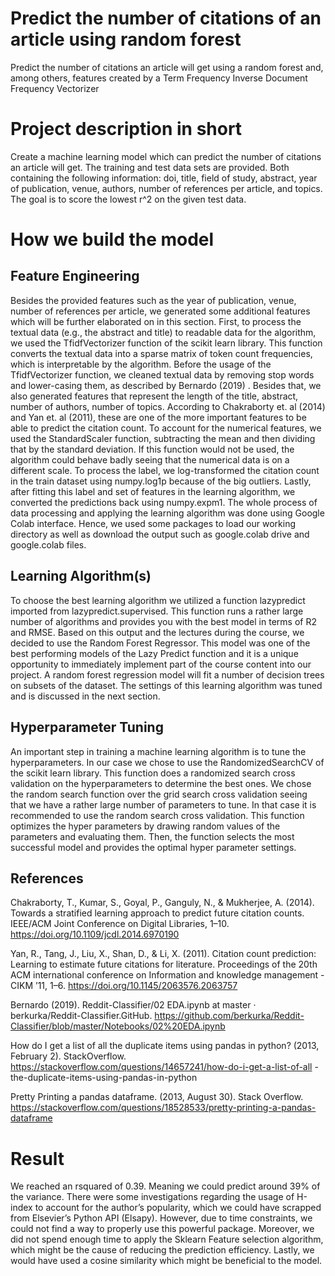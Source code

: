 # Predict the number of citations of an article using random forest
Predict the number of citations an article will get using a random forest and, among others, features created by a Term Frequency Inverse Document Frequency Vectorizer

# Project description in short
Create a machine learning model which can predict the number of citations an article will get. The training and test data sets are provided. Both containing the following information: doi, title, field of study, abstract, year of publication, venue, authors, number of references per article, and topics. The goal is to score the lowest r^2 on the given test data. 

# How we build the model 

## Feature Engineering
Besides the provided features such as the year of publication, venue, number of references per article, we
generated some additional features which will be further elaborated on in this section. First, to process the
textual data (e.g., the abstract and title) to readable data for the algorithm, we used the TfidfVectorizer
function of the scikit learn library. This function converts the textual data into a sparse matrix of token count
frequencies, which is interpretable by the algorithm. Before the usage of the TfidfVectorizer function, we
cleaned textual data by removing stop words and lower-casing them, as described by Bernardo (2019) . Besides
that, we also generated features that represent the length of the title, abstract, number of authors, number of
topics. According to Chakraborty et. al (2014) and Yan et. al (2011), these are one of the more important
features to be able to predict the citation count. To account for the numerical features, we used the
StandardScaler function, subtracting the mean and then dividing that by the standard deviation. If this
function would not be used, the algorithm could behave badly seeing that the numerical data is on a different
scale. To process the label, we log-transformed the citation count in the train dataset using numpy.log1p
because of the big outliers. Lastly, after fitting this label and set of features in the learning algorithm, we
converted the predictions back using numpy.expm1. The whole process of data processing and applying
the learning algorithm was done using Google Colab interface. Hence, we used some packages to load our
working directory as well as download the output such as google.colab drive and google.colab
files.

## Learning Algorithm(s)
To choose the best learning algorithm we utilized a function lazypredict imported from
lazypredict.supervised. This function runs a rather large number of algorithms and provides you with the best
model in terms of R2 and RMSE. Based on this output and the lectures during the course, we decided to use
the Random Forest Regressor. This model was one of the best performing models of the Lazy Predict function
and it is a unique opportunity to immediately implement part of the course content into our project. A random
forest regression model will fit a number of decision trees on subsets of the dataset. The settings of this learning
algorithm was tuned and is discussed in the next section.

## Hyperparameter Tuning
An important step in training a machine learning algorithm is to tune the hyperparameters. In our case we
chose to use the RandomizedSearchCV of the scikit learn library. This function does a randomized search
cross validation on the hyperparameters to determine the best ones. We chose the random search function over
the grid search cross validation seeing that we have a rather large number of parameters to tune. In that case it
is recommended to use the random search cross validation. This function optimizes the hyper parameters by
drawing random values of the parameters and evaluating them. Then, the function selects the most successful
model and provides the optimal hyper parameter settings. 

## References 
Chakraborty, T., Kumar, S., Goyal, P., Ganguly, N., & Mukherjee, A. (2014). Towards a stratified
learning approach to predict future citation counts. IEEE/ACM Joint Conference on Digital
Libraries, 1–10. https://doi.org/10.1109/jcdl.2014.6970190

Yan, R., Tang, J., Liu, X., Shan, D., & Li, X. (2011). Citation count prediction: Learning to estimate
future citations for literature. Proceedings of the 20th ACM international conference on Information
and knowledge management - CIKM ’11, 1–6. https://doi.org/10.1145/2063576.2063757

Bernardo (2019). Reddit-Classifier/02 EDA.ipynb at master · berkurka/Reddit-Classifier.GitHub.
https://github.com/berkurka/Reddit-Classifier/blob/master/Notebooks/02%20EDA.ipynb

How do I get a list of all the duplicate items using pandas in python? (2013, February 2).
StackOverflow. https://stackoverflow.com/questions/14657241/how-do-i-get-a-list-of-all
-the-duplicate-items-using-pandas-in-python

Pretty Printing a pandas dataframe. (2013, August 30). Stack Overflow.
https://stackoverflow.com/questions/18528533/pretty-printing-a-pandas-dataframe

# Result
We reached an rsquared of 0.39. Meaning we could predict around 39% of the variance. 
There were some investigations regarding the usage of H-index to account for the author’s popularity, which
we could have scrapped from Elsevier’s Python API (Elsapy). However, due to time constraints, we could not
find a way to properly use this powerful package. Moreover, we did not spend enough time to apply the Sklearn
Feature selection algorithm, which might be the cause of reducing the prediction efficiency. Lastly, we would
have used a cosine similarity which might be beneficial to the model.

